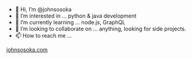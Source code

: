 - 👋 Hi, I’m @johnsosoka
- 👀 I’m interested in ... python & java development
- 🌱 I’m currently learning ... node.js, GraphQL
- 💞️ I’m looking to collaborate on ... anything, looking for side projects.
- 📫 How to reach me ... 

[johnsosoka.com](https://www.johnsosoka.com/contact)
